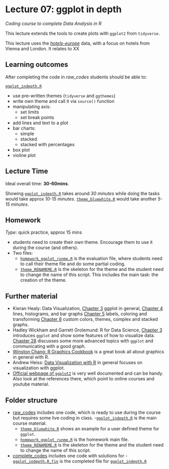# Lecture 07: ggplot in depth
*Coding course to complete Data Analysis in R*

This lecture extends the tools to create plots with `ggplot2` from `tidyverse`.

This lecture uses the [*hotels-europe*](https://gabors-data-analysis.com/datasets/#hotels-europe) data, with a focus on hotels from Vienna and London. It relates to XX


## Learning outcomes
After completing the code in *raw_codes* students should be able to:

[`ggplot_indepth.R`](https://github.com/gabors-data-analysis/da-coding-rstats/tree/main/lecture07-ggplot-indepth/raw_codes/ggplot_indepth.R)
  - use pre-written themes (`tidyverse` and `ggthemes`)
  - write own theme and call it via `source()` function
  - manipulating axis:
    - set limits
    - set break points
  - add lines and text to a plot
  - bar charts:
    - simple
    - stacked
    - stacked with percentages
  - box plot
  - violine plot

## Lecture Time

Ideal overall time: **30-60mins**.

Showing [`ggplot_indepth.R`](https://github.com/gabors-data-analysis/da-coding-rstats/tree/main/lecture07-ggplot-indepth/raw_codes/ggplot_indepth.R) takes around *30 minutes* while doing the tasks would take approx *10-15 minutes*. [`theme_bluewhite.R`](https://github.com/gabors-data-analysis/da-coding-rstats/blob/main/lecture07-ggplot-indepth/raw_codes/theme_bluewhite.R) would take another *5-15 minutes*.
 

## Homework

*Type*: quick practice, approx 15 mins
  - students need to create their own theme. Encourage them to use it during the course (and others).
  - Two files: 
    - [`homework_ggplot_runme.R`](https://github.com/gabors-data-analysis/da-coding-rstats/blob/main/lecture07-ggplot-indepth/raw_codes/homework_ggplot_runme.R) is the evaluation file, where students need to call their theme file and do some partial coding.
    - [`theme_RENAMEME.R`](https://github.com/gabors-data-analysis/da-coding-rstats/blob/main/lecture07-ggplot-indepth/raw_codes/theme_RENAMEME.R) is the skeleton for the theme and the student need to change the name of this script. This includes the main task: the creation of the theme.


## Further material

  - Kieran Healy: Data Visualization, [Chapter 3](https://socviz.co/makeplot.html#makeplot) ggplot in general, [Chapter 4](https://socviz.co/groupfacettx.html#groupfacettx) lines, histograms, and bar graphs [Chapter 5](https://socviz.co/workgeoms.html#workgeoms) labels, coloring and transforming [Chapter 8](https://socviz.co/refineplots.html#refineplots) custom colors, themes, complex and stacked graphs.
  - Hadley Wickham and Garrett Grolemund: R for Data Science, [Chapter 3](https://r4ds.had.co.nz/data-visualisation.html) introduces `ggplot` and show some features of how to visualize data. [Chapter 28](https://r4ds.had.co.nz/graphics-for-communication.html) discusses some more advanced topics with `ggplot` and communicating with a good graph.  
  - [Winston Chang: R Graphics Cookbook](https://r-graphics.org/) is a great book all about graphics in general with R.
  - Andrew Heiss: [Data Visualization with R](https://datavizs21.classes.andrewheiss.com/lesson/) in general focuses on visualization with ggplot.
  - [Official webpage of `ggplot2`](https://ggplot2.tidyverse.org/) is very well documented and can be handy. Also look at the references there, which point to online courses and youtube material.

## Folder structure
  
  - [raw_codes](https://github.com/gabors-data-analysis/da-coding-rstats/blob/main/lecture07-ggplot-indepth/raw_codes) includes one code, which is ready to use during the course but requires some live coding in class.
    -[`ggplot_indepth.R`](https://github.com/gabors-data-analysis/da-coding-rstats/tree/main/lecture07-ggplot-indepth/raw_codes/ggplot_indepth.R) is the main course material.
    - [`theme_bluewhite.R`](https://github.com/gabors-data-analysis/da-coding-rstats/blob/main/lecture07-ggplot-indepth/raw_codes/theme_bluewhite.R) shows an example for a user defined theme for `ggplot`.
    - [`homework_ggplot_runme.R`](https://github.com/gabors-data-analysis/da-coding-rstats/blob/main/lecture07-ggplot-indepth/raw_codes/homework_ggplot_runme.R) is the homework main file.
    - [`theme_RENAMEME.R`](https://github.com/gabors-data-analysis/da-coding-rstats/blob/main/lecture07-ggplot-indepth/raw_codes/theme_RENAMEME.R) is the skeleton for the theme and the student need to change the name of this script.
  - [complete_codes](https://github.com/gabors-data-analysis/da-coding-rstats/blob/main/lecture07-ggplot-indepth/complete_codes) includes one code with solutions for
    -[`ggplot_indepth.R_fin`](https://github.com/gabors-data-analysis/da-coding-rstats/tree/main/lecture07-ggplot-indepth/complete_codes/ggplot_indepth_fin.R) is the completed file for [`ggplot_indepth.R`](https://github.com/gabors-data-analysis/da-coding-rstats/tree/main/lecture07-ggplot-indepth/raw_codes/ggplot_indepth.R)
